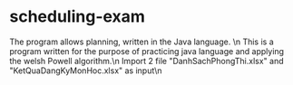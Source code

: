 # scheduling-exam
The program allows planning, written in the Java language. \n
This is a program written for the purpose of practicing java language and applying the welsh Powell algorithm.\n
Import 2 file "DanhSachPhongThi.xlsx" and "KetQuaDangKyMonHoc.xlsx" as input\n
